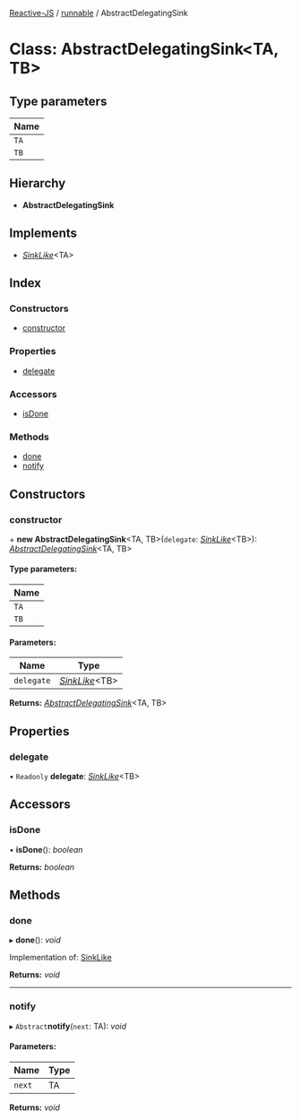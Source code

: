 [Reactive-JS](../README.md) / [runnable](../modules/runnable.md) / AbstractDelegatingSink

# Class: AbstractDelegatingSink<TA, TB\>

## Type parameters

Name |
------ |
`TA` |
`TB` |

## Hierarchy

* **AbstractDelegatingSink**

## Implements

* [*SinkLike*](../interfaces/runnable.sinklike.md)<TA\>

## Index

### Constructors

* [constructor](runnable.abstractdelegatingsink.md#constructor)

### Properties

* [delegate](runnable.abstractdelegatingsink.md#delegate)

### Accessors

* [isDone](runnable.abstractdelegatingsink.md#isdone)

### Methods

* [done](runnable.abstractdelegatingsink.md#done)
* [notify](runnable.abstractdelegatingsink.md#notify)

## Constructors

### constructor

\+ **new AbstractDelegatingSink**\<TA, TB>(`delegate`: [*SinkLike*](../interfaces/runnable.sinklike.md)<TB\>): [*AbstractDelegatingSink*](runnable.abstractdelegatingsink.md)<TA, TB\>

#### Type parameters:

Name |
------ |
`TA` |
`TB` |

#### Parameters:

Name | Type |
------ | ------ |
`delegate` | [*SinkLike*](../interfaces/runnable.sinklike.md)<TB\> |

**Returns:** [*AbstractDelegatingSink*](runnable.abstractdelegatingsink.md)<TA, TB\>

## Properties

### delegate

• `Readonly` **delegate**: [*SinkLike*](../interfaces/runnable.sinklike.md)<TB\>

## Accessors

### isDone

• **isDone**(): *boolean*

**Returns:** *boolean*

## Methods

### done

▸ **done**(): *void*

Implementation of: [SinkLike](../interfaces/runnable.sinklike.md)

**Returns:** *void*

___

### notify

▸ `Abstract`**notify**(`next`: TA): *void*

#### Parameters:

Name | Type |
------ | ------ |
`next` | TA |

**Returns:** *void*

